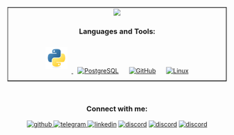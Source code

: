 <!-- <img src='https://user-images.githubusercontent.com/101027445/205465653-13816d30-0471-4a1f-aaee-71c8ff63c602.png'> -->
<!-- <img src='https://user-images.githubusercontent.com/101027445/205465754-8d4d3f33-832d-4691-9686-22723bd83090.png'> -->
<!-- <img src='https://user-images.githubusercontent.com/101027445/211219171-cc6e49bc-f43c-4a36-9e0d-35992da9cf8e.jpg'> -->
<!-- <img src='https://user-images.githubusercontent.com/101027445/205465907-4b077c0e-ec2e-4294-acd7-ad33904f28e0.png'> -->
<!-- <img src='https://user-images.githubusercontent.com/101027445/205465283-0c087adb-f7e9-4529-a84a-d074b24910a0.gif'> -->
<!-- <img src='https://i.pinimg.com/originals/65/56/ca/6556ca0886a22948573c1845169e7a21.gif'> -->
<!-- <img src="https://i.pinimg.com/originals/65/56/ca/6556ca0886a22948573c1845169e7a21.gif"> -->
<!-- <code><a href="https://www.python.org/" rel="nofollow"><img height="50" src="https://camo.githubusercontent.com/0a719c24a5eb8062d68bdabbd7306a0dcab0b0ce7093a8550870497456863ec9/68747470733a2f2f7777772e766563746f726c6f676f2e7a6f6e652f6c6f676f732f707974686f6e2f707974686f6e2d617232312e737667" data-canonical-src="https://www.vectorlogo.zone/logos/python/python-ar21.svg" style="max-width: 100%;"></a></code>
<code><a href="https://www.linux.org/" rel="nofollow"><img height="50" src="https://camo.githubusercontent.com/1b4da5217ced79b4d21861762cd50e908f7fca0ac8166cfb8e292208fed03c64/68747470733a2f2f7777772e766563746f726c6f676f2e7a6f6e652f6c6f676f732f6c696e75782f6c696e75782d617232312e737667" data-canonical-src="https://www.vectorlogo.zone/logos/linux/linux-ar21.svg" style="max-width: 100%;"></a></code>
<code><a href="https://reactjs.org/" rel="nofollow"><img height="50" src="https://camo.githubusercontent.com/ce5c1c07234a7e3a5224a86cad5c946f62b7ec77559986f7d1d32cc7a2f8c32c/68747470733a2f2f7777772e766563746f726c6f676f2e7a6f6e652f6c6f676f732f72656163746a732f72656163746a732d617232312e737667" data-canonical-src="https://www.vectorlogo.zone/logos/reactjs/reactjs-ar21.svg" style="max-width: 100%;"></a></code>
<code><a href="https://www.docker.com/" rel="nofollow"><img height="50" src="https://camo.githubusercontent.com/5c52044e01222cc66415f3acf1b54cfb936e9bdd3076eb844884568c64b414ca/68747470733a2f2f7777772e766563746f726c6f676f2e7a6f6e652f6c6f676f732f646f636b65722f646f636b65722d6f6666696369616c2e737667" data-canonical-src="https://www.vectorlogo.zone/logos/docker/docker-official.svg" style="max-width: 100%;"></a></code>
<br><br>
</p>
 --> 
<table border="1"><tr><td valign="top" width="33%"><div align="center">  
<img src='https://pbs.twimg.com/media/FhBd2zuXkAEYfme?format=jpg&name=large' weigth="100">
    
<h3 align="center">Languages and Tools:</h3>
    <!-- <a href="https://www.java.com/" target="_blank"><img style="margin: 10px" src="https://profilinator.rishav.dev/skills-assets/java-original-wordmark.svg" alt="Java" height="50" /></a> -->
    <!-- <a href="https://hibernate.org/" target="_blank"><img style="margin: 10px" src="https://media.bitdegree.org/storage/media/images/2018/12/hibernate-interview-questions-logo.png" alt="Hibarnate" height="50" /></a>  -->
    <!-- <a href="https://spring.io/" target="_blank"><img style="margin: 10px" src="https://springframework.guru/wp-content/uploads/2015/02/spring-framework-project-logo.png" alt="Spring Freamwork" height="50" /></a> -->
    <!-- <a href="https://spring.io/projects/spring-data" target="_blank"><img style="margin: 10px" src="https://huongdanjava.com/wp-content/uploads/2022/02/spring-data.png" alt="Spring Data JPA" height="50" /></a> -->
    <!-- <a href="https://docs.spring.io/spring-framework/docs/3.2.x/spring-framework-reference/html/mvc.html" target="_blank"><img style="margin: 10px" src="https://camo.githubusercontent.com/9c8eef80636ac8a6f3846c326175ff2508a8ec7f907f9a8e11b8e7c7258e8cac/68747470733a2f2f737461636b6a6176612e636f6d2f77702d636f6e74656e742f75706c6f6164732f323031372f31322f737072696e672d6d76632d6c6f676f2e706e67" alt="Spring MVC" height="50" /></a>   -->
    <!-- <a href="https://spring.io/projects/spring-security" target="_blank"><img style="margin: 10px" src="https://spring.io/images/projects/spring-security-b712a4cdb778e72eb28b8c55ec39dbd1.svg" alt="Spring Security" height="50" /></a> -->
    <!-- <a href="https://spring.io/projects/spring-boot" target="_blank"><img style="margin: 10px" src="https://pic.vsixhub.com/30/3f/0efda145-8595-4ff7-98ef-1e3abc5e5757-logo.png" alt="Spring Boot" height="50" /></a> -->
    <a href="https://www.python.org" target="_blank" rel="noreferrer"> <img style="margin: 10px" src="https://raw.githubusercontent.com/devicons/devicon/master/icons/python/python-original.svg" alt="python" height="50"/> </a>
    <a href="https://www.postgresql.org/" target="_blank"><img style="margin: 10px" src="https://profilinator.rishav.dev/skills-assets/postgresql-original-wordmark.svg" alt="PostgreSQL" height="50" /></a> 
    <!-- <a href="https://www.mysql.com/" target="_blank"><img style="margin: 10px" src="https://profilinator.rishav.dev/skills-assets/mysql-original-wordmark.svg" alt="MySQL" height="50" /></a>  -->
    <!-- <a href="https://git-scm.com/" target="_blank"><img style="margin: 10px" src="https://profilinator.rishav.dev/skills-assets/git-scm-icon.svg" alt="Git" height="50" /></a> -->
    <a href="https://github.com/" target="_blank"><img style="margin: 10px" src="https://cdn0.iconfinder.com/data/icons/free-social-media-set/24/github-512.png" alt="GitHub" height="50" /></a> 
    <!-- <a href="https://maven.apache.org/" target="_blank"><img style="margin: 10px" src="https://ih1.redbubble.net/image.903190088.5132/st,small,507x507-pad,600x600,f8f8f8.u1.jpg" alt="Maven" height="50" /></a> -->
    <!-- <a href="https://gradle.com/" target="_blank"><img style="margin: 10px" src="https://www.eclipse.org/community/eclipse_newsletter/2015/may/images/gradlephant.png" alt="Gradle" height="50" /></a> -->
    <!-- <a href="https://en.wikipedia.org/wiki/HTML5" target="_blank"><img style="margin: 10px" src="https://profilinator.rishav.dev/skills-assets/html5-original-wordmark.svg" alt="HTML5" height="50" /></a>  -->
    <!-- <a href="https://www.w3schools.com/css/" target="_blank"><img style="margin: 10px" src="https://profilinator.rishav.dev/skills-assets/css3-original-wordmark.svg" alt="CSS3" height="50" /></a> -->  
    <!-- <a href="https://getbootstrap.com/docs/3.4/javascript/" target="_blank"><img style="margin: 10px" src="https://profilinator.rishav.dev/skills-assets/bootstrap-plain.svg" alt="Bootstrap" height="50" /></a> -->
    <!-- <a href="https://firebase.google.com/" target="_blank"><img style="margin: 10px" src="https://profilinator.rishav.dev/skills-assets/firebase.png" alt="Firebase" height="50" /></a> -->
    <!-- <a href="https://www.postman.com/" target="_blank"><img style="margin: 10px" src="https://res.cloudinary.com/postman/image/upload/t_team_logo/v1629869194/team/2893aede23f01bfcbd2319326bc96a6ed0524eba759745ed6d73405a3a8b67a8" alt="Postman" height="50" /></a> -->
    <!-- <a href="https://junit.org/junit5/" target="_blank"><img style="margin: 10px" src="https://info.michael-simons.eu/wp-content/uploads/2018/06/OUEK2KAj_400x400.png" alt="JUnit5" height="50" /></a> -->
    <!-- <a href="https://slack.com/" target="_blank"><img style="margin: 10px" src="https://preview.redd.it/56gslfbvhyq81.png?width=1024&format=png&auto=webp&s=75619939d792e4449db4b0bda8074533b91e8aef" alt="Slack" height="50" /></a> -->
    <!-- <a href="https://www.figma.com/" target="_blank"><img style="margin: 10px" src="https://profilinator.rishav.dev/skills-assets/figma-icon.svg" alt="Figma" height="50" /></a> -->
    <!-- <a href="https://www.atlassian.com/software/jira" target="_blank"><img style="margin: 10px" src="https://cdn.icon-icons.com/icons2/2699/PNG/512/atlassian_jira_logo_icon_170511.png" alt="Jira" height="50" /></a> -->
    <!-- <a href="https://trello.com/" target="_blank"><img style="margin: 10px" src="https://cdn-icons-png.flaticon.com/512/6124/6124991.png" alt="Trello" height="50" /></a> -->
    <!-- <a href="https://logz.io/" target="_blank"><img style="margin: 10px" src="https://images.g2crowd.com/uploads/product/image/social_landscape/social_landscape_eddaa7efd3c096e57445623ecd1388dc/logz-io.png" alt="Logz" height="50" /></a> -->
    <!-- <a href="https://logz.io/blog/kibana-tutorial/" target="_blank"><img style="margin: 10px" src="https://brandslogos.com/wp-content/uploads/thumbs/elastic-kibana-logo-vector.svg" alt="Kibana" height="50" /></a> -->
    <!-- <a href="https://circleci.com/" target="_blank"><img style="margin: 10px" src="https://mpng.subpng.com/20180929/eya/kisspng-logo-computer-icons-circleci-vector-graphics-porta-continuous-testing-for-devops-perfecto-5baffdda929ed8.1294350515382604426006.jpg" alt="Circleci" height="50" /></a> --> 
    <!-- <a href="https://github.com/features/actions" target="_blank"><img style="margin: 10px" src="https://avatars.githubusercontent.com/u/44036562?s=280&v=4" alt="GitHub Actions" height="50" /></a> -->
    <!-- <a href="https://www.docker.com/" target="_blank"><img style="margin: 10px" src="https://profilinator.rishav.dev/skills-assets/docker-original-wordmark.svg" alt="Docker" height="50" /></a>  -->
    <!-- <a href="https://kubernetes.io/" target="_blank"><img style="margin: 10px" src="https://profilinator.rishav.dev/skills-assets/kubernetes-icon.svg" alt="Kubernetes" height="50" /></a>  -->
    <!-- <a href="https://www.terraform.io/" target="_blank"><img style="margin: 10px" src="https://profilinator.rishav.dev/skills-assets/terraformio-icon.svg" alt="Terraform" height="50" /></a>  -->
    <!-- <a href="https://aws.amazon.com/" target="_blank"><img style="margin: 10px" src="https://miro.medium.com/max/1400/1*b_al7C5p26tbZG4sy-CWqw.png" alt="AWS" height="50" /></a> --> 
    <!-- <a href="https://www.nginx.com/" target="_blank"><img style="margin: 10px" src="https://profilinator.rishav.dev/skills-assets/nginx-original.svg" alt="Nginx" height="50" /></a> -->
    <a href="https://www.linux.org/" target="_blank"><img style="margin: 10px" src="https://profilinator.rishav.dev/skills-assets/linux-original.svg" alt="Linux" height="50" /></a>  
    </div>
 </td></tr></table>  
<br/>  
<h3 align="center">Connect with me:</h3>
<div align="center">
<a href="https://github.com/Allabergen666" target="_blank">
<img src=https://img.shields.io/badge/github-%2324292e.svg?&style=for-the-badge&logo=github&logoColor=white alt=github style="margin-bottom: 5px;" />
</a>
<a href="https://t.me/Allabergen666" target="_blank">
<img src=https://img.shields.io/badge/telegram-2AABEE.svg?&style=for-the-badge&logo=telegram&logoColor=white alt=telegram style="margin-bottom: 5px;" />
<!-- <a href="https://dev.to/kiri3914" target="blank"><img src="https://raw.githubusercontent.com/rahuldkjain/github-profile-readme-generator/master/src/images/icons/Social/devto.svg" alt="kiri3914" height="30" width="40" /></a> -->
<a href="" target="blank"><img src="https://img.shields.io/badge/linkedin-0077B5?style=for-the-badge&logo=linkedin&logoColor=FFFFFF" alt="linkedin" style="margin-bottom: 5px;" /></a>
<a href="" target="blank"><img src="https://img.shields.io/badge/discord-7289da?style=for-the-badge&logo=discord&logoColor=1e2124" alt="discord" style="margin-bottom: 5px;" /></a>
<a href="" target="blank"><img src="https://img.shields.io/badge/whatsapp-25d366?style=for-the-badge&logo=whatsapp&logoColor=white" alt="discord" style="margin-bottom: 5px;" /></a>
<a href="" target="blank"><img src="https://img.shields.io/badge/instagram-E4405F?style=for-the-badge&logo=instagram&logoColor=white" alt="discord" style="margin-bottom: 5px;" /></a>
<!-- <a href="(ссылка на себя)" target="blank"><img src=""https://img.shields.io/badge/(НАДПИСЬ НА БЕЙДЖЕ(https://simpleicons.org/))-(ЦВЕТ ФОНА)?style=for-the-badge&logo=(НАЗВАНИЕ ЛОГОТИПА)&logoColor=(ЦВЕТ ЛОГОТИПА)"" alt="(НАЗВАНИЕ ЛОГОТИПА)" style="margin-bottom: 5px;" /></a> -->
<!-- <h3 align="center">Video with me)))</h3>
<a href="(ссылка на себя)" target="blank"><img src="https://img.shields.io/badge/onlyfans-00AFF0?style=for-the-badge&logo=onlyfans&logoColor=white" alt="onlyfans" style="margin-bottom: 5px;" /></a> -->
</p>
 
</div>  
